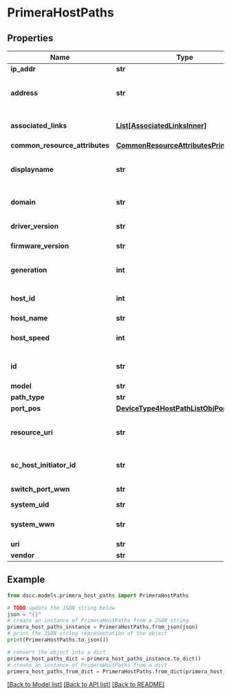 # PrimeraHostPaths


## Properties

Name | Type | Description | Notes
------------ | ------------- | ------------- | -------------
**ip_addr** | **str** | Ip Address | [optional] 
**address** | **str** | WWN Address of the Host Path | [optional] 
**associated_links** | [**List[AssociatedLinksInner]**](AssociatedLinksInner.md) | Associated Links Details | [optional] 
**common_resource_attributes** | [**CommonResourceAttributesPrimeraHost**](CommonResourceAttributesPrimeraHost.md) |  | [optional] 
**displayname** | **str** | Name to be used for display purposes | [optional] 
**domain** | **str** | Domain name of the Host | [optional] 
**driver_version** | **str** | Driver version    | [optional] 
**firmware_version** | **str** | Firmware version | [optional] 
**generation** | **int** | Generation Time of the Resource | [optional] 
**host_id** | **int** | ID of the Host resource | [optional] 
**host_name** | **str** | Host Name | [optional] 
**host_speed** | **int** | ID of the Host resource | [optional] 
**id** | **str** | HostPath Resource UID | [optional] 
**model** | **str** | Host Model | [optional] 
**path_type** | **str** | Path Type | [optional] 
**port_pos** | [**DeviceType4HostPathListObjPortPos**](DeviceType4HostPathListObjPortPos.md) |  | [optional] 
**resource_uri** | **str** | resourceUri for detailed hostpath object | [optional] 
**sc_host_initiator_id** | **str** | Host Service Initiator Id | [optional] 
**switch_port_wwn** | **str** | Switch Port WWN | [optional] 
**system_uid** | **str** | System Uid | [optional] 
**system_wwn** | **str** | System serial Number    | [optional] 
**uri** | **str** | Uri  | [optional] 
**vendor** | **str** | Vendor | [optional] 

## Example

```python
from dscc.models.primera_host_paths import PrimeraHostPaths

# TODO update the JSON string below
json = "{}"
# create an instance of PrimeraHostPaths from a JSON string
primera_host_paths_instance = PrimeraHostPaths.from_json(json)
# print the JSON string representation of the object
print(PrimeraHostPaths.to_json())

# convert the object into a dict
primera_host_paths_dict = primera_host_paths_instance.to_dict()
# create an instance of PrimeraHostPaths from a dict
primera_host_paths_from_dict = PrimeraHostPaths.from_dict(primera_host_paths_dict)
```
[[Back to Model list]](../README.md#documentation-for-models) [[Back to API list]](../README.md#documentation-for-api-endpoints) [[Back to README]](../README.md)


